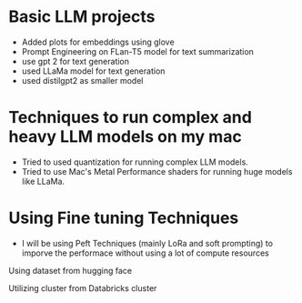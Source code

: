 # Basic LLM projects
- Added plots for embeddings using glove
- Prompt Engineering on FLan-T5 model for text summarization
- use gpt 2 for text generation
- used LLaMa model for text generation
- used distilgpt2 as smaller model

# Techniques to run complex and heavy LLM models on my mac
- Tried to used quantization for running complex LLM models. 
- Tried to use Mac's Metal Performance shaders for running huge models like LLaMa.

# Using Fine tuning Techniques
- I will be using Peft Techniques (mainly LoRa and soft prompting) to imporve the performace without using a lot of compute resources

Using dataset from hugging face

Utilizing cluster from Databricks cluster


